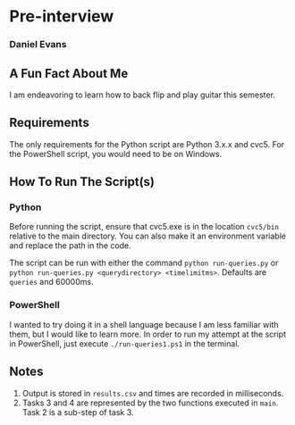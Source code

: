 # Pre-interview

### Daniel Evans

## A Fun Fact About Me
I am endeavoring to learn how to back flip and play guitar this semester.

## Requirements
The only requirements for the Python script are Python 3.x.x and cvc5. For the PowerShell script, you would need to be on Windows.

## How To Run The Script(s)
### Python
Before running the script, ensure that cvc5.exe is in the location `cvc5/bin` relative to the main directory. You can also make it an environment variable and replace the path in the code.

The script can be run with either the command `python run-queries.py` or `python run-queries.py <querydirectory> <timelimitms>`. Defaults are `queries` and 60000ms.

### PowerShell
I wanted to try doing it in a shell language because I am less familiar with them, but I would like to learn more. In order to run my attempt at the script in PowerShell, just execute `./run-queries1.ps1` in the terminal.

## Notes
1. Output is stored in `results.csv` and times are recorded in milliseconds.
2. Tasks 3 and 4 are represented by the two functions executed in `main`. Task 2 is a sub-step of task 3.